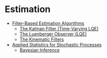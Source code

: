 # Estimation

- [Filter-Based Estimation Algorithms](./Filter-Based_Estimation_Algorithms/Filter-Based_Estimation_Algorithms.md)
  - [The Kalman Filter (Time-Varying LQE)](./Filter-Based_Estimation_Algorithms/The_Kalman_Filter_(Time-Varying_LQE).md)
  - [The Luenberger Observer (LQE)](./Filter-Based_Estimation_Algorithms/The_Luenberger_Observer_(LQE).md)
  - [The Kinematic Filters](./Filter-Based_Estimation_Algorithms/The_Kinematic_Filters.md)
- [Applied Statistics for Stochastic Processes](./Applied_Statistics_for_Stochastic_Processes/Applied_Statistics_for_Stochastic_Processes.md)
  - [Bayesian Inference](./Applied_Statistics_for_Stochastic_Processes/Bayesian_Inference.md)
